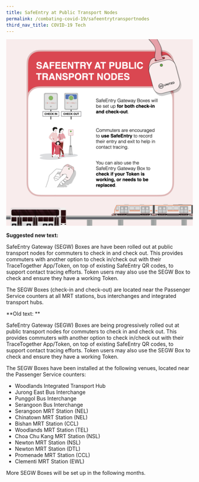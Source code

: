 ```yaml
---
title: SafeEntry at Public Transport Nodes
permalink: /combating-covid-19/safeentrytransportnodes
third_nav_title: COVID-19 Tech
---
```

![SafeEntry at public transport notes](/images/covid-19/SafeEntry-Transport-Nodes.jpeg)

**Suggested new text:**

SafeEntry Gateway (SEGW) Boxes are have been rolled out at public transport nodes for commuters to check in and check out. This provides commuters with another option to check in/check out with their TraceTogether App/Token, on top of existing SafeEntry QR codes, to support contact tracing efforts. Token users may also use the SEGW Box to check and ensure they have a working Token. 


The SEGW Boxes (check-in and check-out) are located near the Passenger Service counters at all MRT stations, bus interchanges and integrated transport hubs.

**Old text: **

SafeEntry Gateway (SEGW) Boxes are being progressively rolled out at public transport nodes for commuters to check in and check out. This provides commuters with another option to check in/check out with their TraceTogether App/Token, on top of existing SafeEntry QR codes, to support contact tracing efforts. Token users may also use the SEGW Box to check and ensure they have a working Token. 

The SEGW Boxes have been installed at the following venues, located near the Passenger Service counters:

* Woodlands Integrated Transport Hub
* Jurong East Bus Interchange 
* Punggol Bus Interchange 
* Serangoon Bus Interchange
* Serangoon MRT Station (NEL)  
* Chinatown MRT Station (NEL)  
* Bishan MRT Station (CCL)  
* Woodlands MRT Station (TEL)
* Choa Chu Kang MRT Station (NSL)  
* Newton MRT Station (NSL)  
* Newton MRT Station (DTL)
* Promenade MRT Station (CCL) 
* Clementi MRT Station (EWL)  

More SEGW Boxes will be set up in the following months.